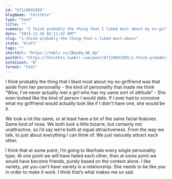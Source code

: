 ```yaml
---
id: "67110691955"
blogName: "tktxtktx"
type: "text"
title: ""
summary: "I think probably the thing that I liked most about my ex-girlfriend was that aside from her personality - the kind of..."
date: "2013-11-16 02:11:42 GMT"
slug: "i-think-probably-the-thing-that-i-liked-most-about"
state: "draft"
tags: ""
shortUrl: "https://tmblr.co/ZB1w8q_W6_Hp"
postUrl: "https://tktxtktx.tumblr.com/post/67110691955/i-think-probably-the-thing-that-i-liked-most-about"
noteCount: "0"
format: "html"
---
```


I think probably the thing that I liked most about my ex-girlfriend was that aside from her personality - the kind of personality that made me think “Wow, I’ve never actually met a girl who has my same sort of attitude” - She even looked like the kind of person I would date. If I ever had to conceive what my girlfriend would actually look like if I didn’t have one, she would be it. 

We look a lot the same, or at least have a lot of the same facial features. Same kind of nose. We both look a little bizarre, but certainly not unattractive, so I’d say we’re both at equal attractiveness. From the way we talk, to just about everything I can think of. We just naturally attract each other.

I think that at some point, I’m going to like/hate every single personality type. At one point we will have hated each other, then at some point we would have become friends, purely based on the context alone. I like variety, yet you can’t have variety in a relationship. She needs to be like you in order to make it work. I think that’s what makes me so sad.